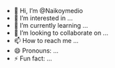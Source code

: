 - 👋 Hi, I’m @Naikoymedio
- 👀 I’m interested in ...
- 🌱 I’m currently learning ...
- 💞️ I’m looking to collaborate on ...
- 📫 How to reach me ...
- 😄 Pronouns: ...
- ⚡ Fun fact: ...

<!---
Naikoymedio/Naikoymedio is a ✨ special ✨ repository because its `README.md` (this file) appears on your GitHub profile.
You can click the Preview link to take a look at your changes.
--->
